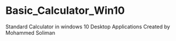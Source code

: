 # Basic_Calculator_Win10
Standard Calculator in windows 10
Desktop Applications
Created by Mohammed Soliman
